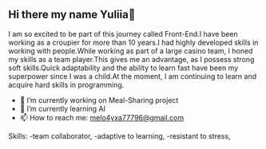 ## Hi there  my name Yuliia👋

I am so excited to be part of this journey called Front-End.I have been working as a croupier for more than 10 years.I had highly developed skills in working with people.While working as part of a large casino team, I honed my skills as a team player.This gives me an advantage, as I possess strong soft skills.Quick adaptability and the ability to learn fast have been my superpower since I was a child.At the moment, I am continuing to learn and acquire hard skills in programming.

- 🔭 I’m currently working on Meal-Sharing project
- 🌱 I’m currently learning AI
- 📫 How to reach me: melo4yxa77796@gmail.com

Skills:
-team collaborator,
-adaptive to learning,
-resistant to stress,

